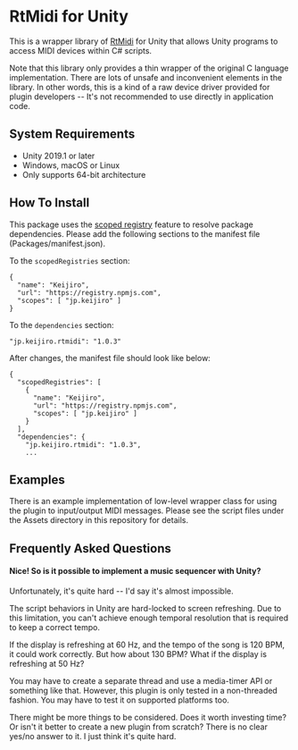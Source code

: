 RtMidi for Unity
================

This is a wrapper library of [RtMidi] for Unity that allows Unity programs to
access MIDI devices within C# scripts.

[RtMidi]: https://github.com/thestk/rtmidi

Note that this library only provides a thin wrapper of the original C language
implementation. There are lots of unsafe and inconvenient elements in the
library. In other words, this is a kind of a raw device driver provided for
plugin developers -- It's not recommended to use directly in application code.

System Requirements
-------------------

- Unity 2019.1 or later
- Windows, macOS or Linux
- Only supports 64-bit architecture

How To Install
--------------

This package uses the [scoped registry] feature to resolve package
dependencies. Please add the following sections to the manifest file
(Packages/manifest.json).

[scoped registry]: https://docs.unity3d.com/Manual/upm-scoped.html

To the `scopedRegistries` section:

```
{
  "name": "Keijiro",
  "url": "https://registry.npmjs.com",
  "scopes": [ "jp.keijiro" ]
}
```

To the `dependencies` section:

```
"jp.keijiro.rtmidi": "1.0.3"
```

After changes, the manifest file should look like below:

```
{
  "scopedRegistries": [
    {
      "name": "Keijiro",
      "url": "https://registry.npmjs.com",
      "scopes": [ "jp.keijiro" ]
    }
  ],
  "dependencies": {
    "jp.keijiro.rtmidi": "1.0.3",
    ...
```

Examples
--------

There is an example implementation of low-level wrapper class for using the
plugin to input/output MIDI messages. Please see the script files under the
Assets directory in this repository for details.

Frequently Asked Questions
--------------------------

#### Nice! So is it possible to implement a music sequencer with Unity?

Unfortunately, it's quite hard -- I'd say it's almost impossible.

The script behaviors in Unity are hard-locked to screen refreshing. Due to this
limitation, you can't achieve enough temporal resolution that is required to
keep a correct tempo.

If the display is refreshing at 60 Hz, and the tempo of the song is 120 BPM, it
could work correctly. But how about 130 BPM? What if the display is refreshing
at 50 Hz?

You may have to create a separate thread and use a media-timer API or something
like that. However, this plugin is only tested in a non-threaded fashion. You
may have to test it on supported platforms too.

There might be more things to be considered. Does it worth investing time? Or
isn't it better to create a new plugin from scratch? There is no clear yes/no
answer to it. I just think it's quite hard.
